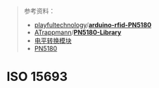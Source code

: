 > 参考资料：
>
> - [playfultechnology](https://github.com/playfultechnology)/**[arduino-rfid-PN5180](https://github.com/playfultechnology/arduino-rfid-PN5180)**
> - [ATrappmann](https://github.com/ATrappmann)/**[PN5180-Library](https://github.com/ATrappmann/PN5180-Library)**
> - [电平转换模块](https://detail.tmall.com/item.htm?spm=a230r.1.14.16.2ea0687cFFYImy&id=42538897376&ns=1&abbucket=6)
> - [PN5180](https://detail.tmall.com/item.htm?id=41286608549&spm=a1z09.2.0.0.28162e8dSQ5uGb&_u=n2d3uchq0e47&skuId=4281464454680)

# ISO 15693


